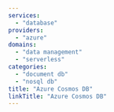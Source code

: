 ```yaml
---
services:
  - "database"
providers:
  - "azure"
domains:
  - "data management"
  - "serverless"
categories:
  - "document db"
  - "nosql db"
title: "Azure Cosmos DB"
linkTitle: "Azure Cosmos DB"
---
```

